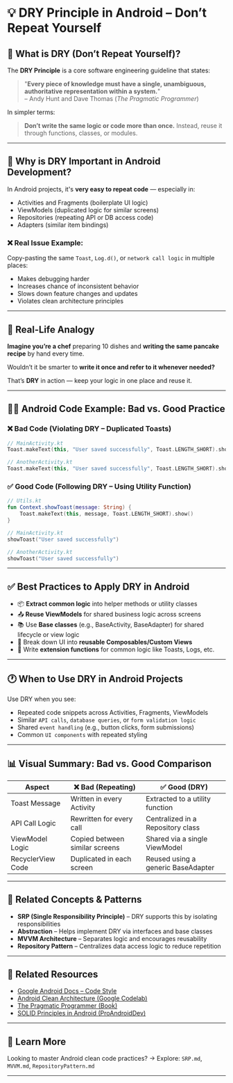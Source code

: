 # 💡 DRY Principle in Android – Don’t Repeat Yourself


## 🧠 What is DRY (Don’t Repeat Yourself)?

The **DRY Principle** is a core software engineering guideline that states:

> "**Every piece of knowledge must have a single, unambiguous, authoritative representation within a system.**"  
> – Andy Hunt and Dave Thomas (*The Pragmatic Programmer*)

In simpler terms:

> **Don’t write the same logic or code more than once.** Instead, reuse it through functions, classes, or modules.

---

## 🚀 Why is DRY Important in Android Development?

In Android projects, it's **very easy to repeat code** — especially in:
- Activities and Fragments (boilerplate UI logic)
- ViewModels (duplicated logic for similar screens)
- Repositories (repeating API or DB access code)
- Adapters (similar item bindings)

### ❌ Real Issue Example:
Copy-pasting the same `Toast`, `Log.d()`, or `network call logic` in multiple places:
- Makes debugging harder
- Increases chance of inconsistent behavior
- Slows down feature changes and updates
- Violates clean architecture principles

---

## 🎯 Real-Life Analogy

**Imagine you’re a chef** preparing 10 dishes and **writing the same pancake recipe** by hand every time.

Wouldn’t it be smarter to **write it once and refer to it whenever needed?**

That’s **DRY** in action — keep your logic in one place and reuse it.

---

## 🧑‍💻 Android Code Example: Bad vs. Good Practice

### ❌ Bad Code (Violating DRY – Duplicated Toasts)
```kotlin
// MainActivity.kt
Toast.makeText(this, "User saved successfully", Toast.LENGTH_SHORT).show()

// AnotherActivity.kt
Toast.makeText(this, "User saved successfully", Toast.LENGTH_SHORT).show()
````

### ✅ Good Code (Following DRY – Using Utility Function)

```kotlin
// Utils.kt
fun Context.showToast(message: String) {
    Toast.makeText(this, message, Toast.LENGTH_SHORT).show()
}

// MainActivity.kt
showToast("User saved successfully")

// AnotherActivity.kt
showToast("User saved successfully")
```

---

## ✅ Best Practices to Apply DRY in Android

* 📦 **Extract common logic** into helper methods or utility classes
* 📤 **Reuse ViewModels** for shared business logic across screens
* 📚 Use **Base classes** (e.g., BaseActivity, BaseAdapter) for shared lifecycle or view logic
* 🧱 Break down UI into **reusable Composables/Custom Views**
* 🧪 Write **extension functions** for common logic like Toasts, Logs, etc.

---

## 🕐 When to Use DRY in Android Projects

Use DRY when you see:

* Repeated code snippets across Activities, Fragments, ViewModels
* Similar `API calls`, `database queries`, or `form validation logic`
* Shared `event handling` (e.g., button clicks, form submissions)
* Common `UI components` with repeated styling

---

## 📊 Visual Summary: Bad vs. Good Comparison

| Aspect            | ❌ Bad (Repeating)              | ✅ Good (DRY)                       |
| ----------------- | ------------------------------ | ---------------------------------- |
| Toast Message     | Written in every Activity      | Extracted to a utility function    |
| API Call Logic    | Rewritten for every call       | Centralized in a Repository class  |
| ViewModel Logic   | Copied between similar screens | Shared via a single ViewModel      |
| RecyclerView Code | Duplicated in each screen      | Reused using a generic BaseAdapter |

---

## 🔁 Related Concepts & Patterns

* **SRP (Single Responsibility Principle)** – DRY supports this by isolating responsibilities
* **Abstraction** – Helps implement DRY via interfaces and base classes
* **MVVM Architecture** – Separates logic and encourages reusability
* **Repository Pattern** – Centralizes data access logic to reduce repetition

---

## 📎 Related Resources

* [Google Android Docs – Code Style](https://developer.android.com/kotlin/style-guide)
* [Android Clean Architecture (Google Codelab)](https://developer.android.com/topic/architecture)
* [The Pragmatic Programmer (Book)](https://pragprog.com/titles/tpp20/the-pragmatic-programmer/)
* [SOLID Principles in Android (ProAndroidDev)](https://proandroiddev.com/solid-principles-with-android-examples-every-developer-should-know-869ff09f2cb1)

---

## 📘 Learn More

Looking to master Android clean code practices?
→ Explore: `SRP.md`, `MVVM.md`, `RepositoryPattern.md`

---
